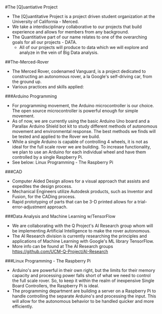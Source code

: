 #The [Q]uantiative Project
  * The [Q]uantitative Project is a project driven student organization at the University of California - Merced.
  * We take a interdisciplinary collaborative to our projects that build experience and allows for members from any background.
  * The Quantitiative part of our name relates to one of the overarching goals for all our projects - DATA.
    - All of our projects will produce to data which we will explore and analyze in the vein of Big Data analysis.

##The-Merced-Rover
 * The Merced Rover, codenamed Vanguard, is a project dedicated to constructing an autonomous rover, a la Google's self-driving car, from the ground up.
 * Various practices and skills applied:
 
  ###Arduino Programming
   * For programming movement, the Arduino microcontroller is our choice. The open source microcontroller is powerful enough for simple movement.
   * As of now, we are currently using the basic Arduino Uno board and a Parallax Arduino Shield bot kit to study different methods of autonomous movement and environmental response. The best methods we finds will be tested and applied to the Rover we build.
   * While a single Arduino is capable of controlling 4 wheels, it is not as ideal for the full scale rover we are building. To increase functionality, we plan to use an Arduino for each individual wheel and have them controlled by a single Raspberry Pi. 
   * See below: Linux Programming - The Raspberry Pi

  ###CAD
   * Computer Aided Design allows for a visual approach that assists and expedites the design process.
   * Mechanical Engineers utilize Autodesk products, such as Inventor and Fusion, for the CADing process.
   * Rapid prototyping of parts that can be 3-D printed allows for a trial-error-adjustment approach.

  ###Data Analysis and Machine Learning w/TensorFlow
   * We are collaborating with the Q Project's AI Research group whom will be implementing Artificial Intelligence to make the rover autonomous.
   * The AI Research division is currently researching the principles and applications of Machine Learning with Google's ML library TensorFlow.
   * More info can be found at The AI Research groups https://github.com/UCM-Q-Project/AI-Research
   
  ###Linux Programming - The Raspberry Pi
   * Arduino's are powerful in their own right, but the limits for their memory capacity and processing power falls short of what we need to control the full scale rover. So, to keep it within the realm of inexpensive Single Board Controllers, the Raspberry Pi is ideal.
   * The programming department are building a server on a Raspberry Pi to handle controlling the separate Arduino's and processing the input. This will allow for the autonomous behavior to be handled quicker and more efficiently.
